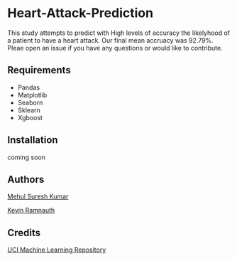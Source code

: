 # Heart-Attack-Prediction
This study attempts to predict with High levels of accuracy the likelyhood of a patient to have a heart attack. Our final mean accruacy was 92.79%. Pleae open an issue if you have any questions or would like to contribute.

## Requirements
- Pandas
- Matplotlib
- Seaborn
- Sklearn
- Xgboost
    
## Installation

coming soon

## Authors
[Mehul Suresh Kumar](https://github.com/mehulsuresh)

[Kevin Ramnauth](https://github.com/kevin2107)

## Credits
[UCI Machine Learning Repository](http://archive.ics.uci.edu/ml/datasets/Heart+Disease)

